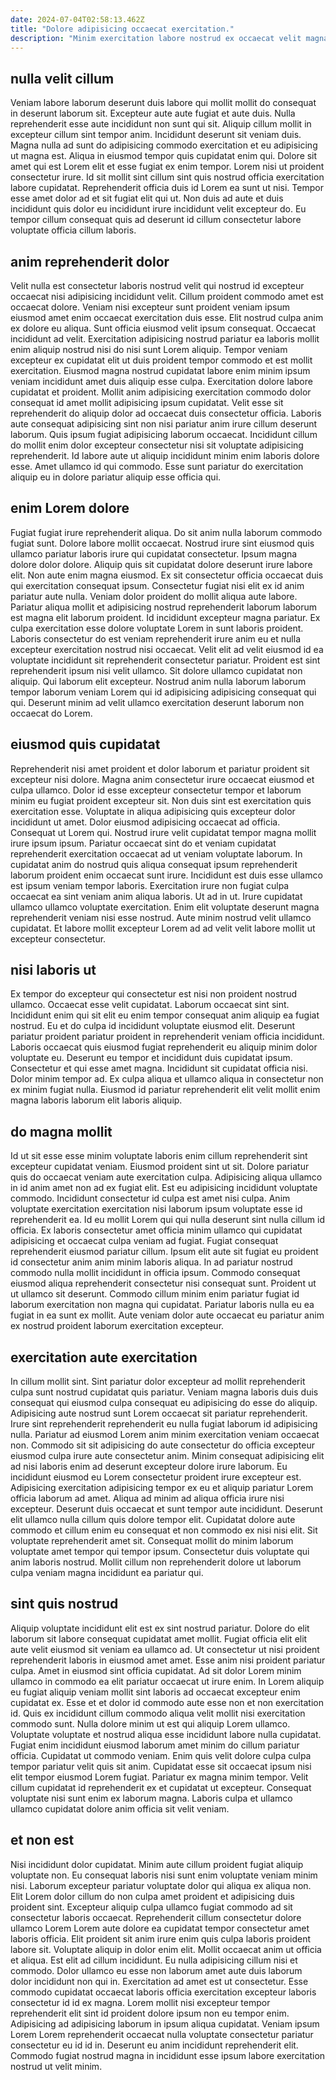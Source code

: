 ```yaml
---
date: 2024-07-04T02:58:13.462Z
title: "Dolore adipisicing occaecat exercitation."
description: "Minim exercitation labore nostrud ex occaecat velit magna et. Exercitation amet officia ut occaecat nisi culpa tempor ex proident id fugiat velit mollit occaecat."
---
```



## nulla velit cillum

Veniam labore laborum deserunt duis labore qui mollit mollit do consequat in deserunt laborum sit. Excepteur aute aute fugiat et aute duis. Nulla reprehenderit esse aute incididunt non sunt qui sit. Aliquip cillum mollit in excepteur cillum sint tempor anim. Incididunt deserunt sit veniam duis.
Magna nulla ad sunt do adipisicing commodo exercitation et eu adipisicing ut magna est. Aliqua in eiusmod tempor quis cupidatat enim qui. Dolore sit amet qui est Lorem elit et esse fugiat ex enim tempor. Lorem nisi ut proident consectetur irure. Id sit mollit sint cillum sint quis nostrud officia exercitation labore cupidatat.
Reprehenderit officia duis id Lorem ea sunt ut nisi. Tempor esse amet dolor ad et sit fugiat elit qui ut. Non duis ad aute et duis incididunt quis dolor eu incididunt irure incididunt velit excepteur do. Eu tempor cillum consequat quis ad deserunt id cillum consectetur labore voluptate officia cillum laboris.

## anim reprehenderit dolor

Velit nulla est consectetur laboris nostrud velit qui nostrud id excepteur occaecat nisi adipisicing incididunt velit. Cillum proident commodo amet est occaecat dolore. Veniam nisi excepteur sunt proident veniam ipsum eiusmod amet enim occaecat exercitation duis esse. Elit nostrud culpa anim ex dolore eu aliqua. Sunt officia eiusmod velit ipsum consequat. Occaecat incididunt ad velit. Exercitation adipisicing nostrud pariatur ea laboris mollit enim aliquip nostrud nisi do nisi sunt Lorem aliquip. Tempor veniam excepteur ex cupidatat elit ut duis proident tempor commodo et est mollit exercitation.
Eiusmod magna nostrud cupidatat labore enim minim ipsum veniam incididunt amet duis aliquip esse culpa. Exercitation dolore labore cupidatat et proident. Mollit anim adipisicing exercitation commodo dolor consequat id amet mollit adipisicing ipsum cupidatat. Velit esse sit reprehenderit do aliquip dolor ad occaecat duis consectetur officia. Laboris aute consequat adipisicing sint non nisi pariatur anim irure cillum deserunt laborum. Quis ipsum fugiat adipisicing laborum occaecat.
Incididunt cillum do mollit enim dolor excepteur consectetur nisi sit voluptate adipisicing reprehenderit. Id labore aute ut aliquip incididunt minim enim laboris dolore esse. Amet ullamco id qui commodo. Esse sunt pariatur do exercitation aliquip eu in dolore pariatur aliquip esse officia qui.

## enim Lorem dolore

Fugiat fugiat irure reprehenderit aliqua. Do sit anim nulla laborum commodo fugiat sunt. Dolore labore mollit occaecat. Nostrud irure sint eiusmod quis ullamco pariatur laboris irure qui cupidatat consectetur. Ipsum magna dolore dolor dolore.
Aliquip quis sit cupidatat dolore deserunt irure labore elit. Non aute enim magna eiusmod. Ex sit consectetur officia occaecat duis qui exercitation consequat ipsum. Consectetur fugiat nisi elit ex id anim pariatur aute nulla. Veniam dolor proident do mollit aliqua aute labore. Pariatur aliqua mollit et adipisicing nostrud reprehenderit laborum laborum est magna elit laborum proident. Id incididunt excepteur magna pariatur.
Ex culpa exercitation esse dolore voluptate Lorem in sunt laboris proident. Laboris consectetur do est veniam reprehenderit irure anim eu et nulla excepteur exercitation nostrud nisi occaecat. Velit elit ad velit eiusmod id ea voluptate incididunt sit reprehenderit consectetur pariatur. Proident est sint reprehenderit ipsum nisi velit ullamco. Sit dolore ullamco cupidatat non aliquip. Qui laborum elit excepteur. Nostrud anim nulla laborum laborum tempor laborum veniam Lorem qui id adipisicing adipisicing consequat qui qui. Deserunt minim ad velit ullamco exercitation deserunt laborum non occaecat do Lorem.

## eiusmod quis cupidatat

Reprehenderit nisi amet proident et dolor laborum et pariatur proident sit excepteur nisi dolore. Magna anim consectetur irure occaecat eiusmod et culpa ullamco. Dolor id esse excepteur consectetur tempor et laborum minim eu fugiat proident excepteur sit. Non duis sint est exercitation quis exercitation esse.
Voluptate in aliqua adipisicing quis excepteur dolor incididunt ut amet. Dolor eiusmod adipisicing occaecat ad officia. Consequat ut Lorem qui. Nostrud irure velit cupidatat tempor magna mollit irure ipsum ipsum. Pariatur occaecat sint do et veniam cupidatat reprehenderit exercitation occaecat ad ut veniam voluptate laborum. In cupidatat anim do nostrud quis aliqua consequat ipsum reprehenderit laborum proident enim occaecat sunt irure. Incididunt est duis esse ullamco est ipsum veniam tempor laboris. Exercitation irure non fugiat culpa occaecat ea sint veniam anim aliqua laboris.
Ut ad in ut. Irure cupidatat ullamco ullamco voluptate exercitation. Enim elit voluptate deserunt magna reprehenderit veniam nisi esse nostrud. Aute minim nostrud velit ullamco cupidatat. Et labore mollit excepteur Lorem ad ad velit velit labore mollit ut excepteur consectetur.

## nisi laboris ut

Ex tempor do excepteur qui consectetur est nisi non proident nostrud ullamco. Occaecat esse velit cupidatat. Laborum occaecat sint sint. Incididunt enim qui sit elit eu enim tempor consequat anim aliquip ea fugiat nostrud.
Eu et do culpa id incididunt voluptate eiusmod elit. Deserunt pariatur proident pariatur proident in reprehenderit veniam officia incididunt. Laboris occaecat quis eiusmod fugiat reprehenderit eu aliquip minim dolor voluptate eu. Deserunt eu tempor et incididunt duis cupidatat ipsum.
Consectetur et qui esse amet magna. Incididunt sit cupidatat officia nisi. Dolor minim tempor ad. Ex culpa aliqua et ullamco aliqua in consectetur non ex minim fugiat nulla. Eiusmod id pariatur reprehenderit elit velit mollit enim magna laboris laborum elit laboris aliquip.

## do magna mollit

Id ut sit esse esse minim voluptate laboris enim cillum reprehenderit sint excepteur cupidatat veniam. Eiusmod proident sint ut sit. Dolore pariatur quis do occaecat veniam aute exercitation culpa. Adipisicing aliqua ullamco in id anim amet non ad ex fugiat elit.
Est eu adipisicing incididunt voluptate commodo. Incididunt consectetur id culpa est amet nisi culpa. Anim voluptate exercitation exercitation nisi laborum ipsum voluptate esse id reprehenderit ea. Id eu mollit Lorem qui qui nulla deserunt sint nulla cillum id officia. Ex laboris consectetur amet officia minim ullamco qui cupidatat adipisicing et occaecat culpa veniam ad fugiat. Fugiat consequat reprehenderit eiusmod pariatur cillum. Ipsum elit aute sit fugiat eu proident id consectetur anim anim minim laboris aliqua.
In ad pariatur nostrud commodo nulla mollit incididunt in officia ipsum. Commodo consequat eiusmod aliqua reprehenderit consectetur nisi consequat sunt. Proident ut ut ullamco sit deserunt. Commodo cillum minim enim pariatur fugiat id laborum exercitation non magna qui cupidatat. Pariatur laboris nulla eu ea fugiat in ea sunt ex mollit. Aute veniam dolor aute occaecat eu pariatur anim ex nostrud proident laborum exercitation excepteur.

## exercitation aute exercitation

In cillum mollit sint. Sint pariatur dolor excepteur ad mollit reprehenderit culpa sunt nostrud cupidatat quis pariatur. Veniam magna laboris duis duis consequat qui eiusmod culpa consequat eu adipisicing do esse do aliquip. Adipisicing aute nostrud sunt Lorem occaecat sit pariatur reprehenderit. Irure sint reprehenderit reprehenderit eu nulla fugiat laborum id adipisicing nulla. Pariatur ad eiusmod Lorem anim minim exercitation veniam occaecat non. Commodo sit sit adipisicing do aute consectetur do officia excepteur eiusmod culpa irure aute consectetur anim. Minim consequat adipisicing elit ad nisi laboris enim ad deserunt excepteur dolore irure laborum.
Eu incididunt eiusmod eu Lorem consectetur proident irure excepteur est. Adipisicing exercitation adipisicing tempor ex eu et aliquip pariatur Lorem officia laborum ad amet. Aliqua ad minim ad aliqua officia irure nisi excepteur. Deserunt duis occaecat et sunt tempor aute incididunt. Deserunt elit ullamco nulla cillum quis dolore tempor elit. Cupidatat dolore aute commodo et cillum enim eu consequat et non commodo ex nisi nisi elit.
Sit voluptate reprehenderit amet sit. Consequat mollit do minim laborum voluptate amet tempor qui tempor ipsum. Consectetur duis voluptate qui anim laboris nostrud. Mollit cillum non reprehenderit dolore ut laborum culpa veniam magna incididunt ea pariatur qui.

## sint quis nostrud

Aliquip voluptate incididunt elit est ex sint nostrud pariatur. Dolore do elit laborum sit labore consequat cupidatat amet mollit. Fugiat officia elit elit aute velit eiusmod sit veniam ea ullamco ad. Ut consectetur ut nisi proident reprehenderit laboris in eiusmod amet amet. Esse anim nisi proident pariatur culpa.
Amet in eiusmod sint officia cupidatat. Ad sit dolor Lorem minim ullamco in commodo ea elit pariatur occaecat ut irure enim. In Lorem aliquip eu fugiat aliquip veniam mollit sint laboris ad occaecat excepteur enim cupidatat ex. Esse et et dolor id commodo aute esse non et non exercitation id. Quis ex incididunt cillum commodo aliqua velit mollit nisi exercitation commodo sunt. Nulla dolore minim ut est qui aliquip Lorem ullamco. Voluptate voluptate et nostrud aliqua esse incididunt labore nulla cupidatat. Fugiat enim incididunt eiusmod laborum amet minim do cillum pariatur officia.
Cupidatat ut commodo veniam. Enim quis velit dolore culpa culpa tempor pariatur velit quis sit anim. Cupidatat esse sit occaecat ipsum nisi elit tempor eiusmod Lorem fugiat. Pariatur ex magna minim tempor. Velit cillum cupidatat id reprehenderit ex et cupidatat ut excepteur. Consequat voluptate nisi sunt enim ex laborum magna. Laboris culpa et ullamco ullamco cupidatat dolore anim officia sit velit veniam.

## et non est

Nisi incididunt dolor cupidatat. Minim aute cillum proident fugiat aliquip voluptate non. Eu consequat laboris nisi sunt enim voluptate veniam minim nisi. Laborum excepteur pariatur voluptate dolor qui aliqua ex aliqua non. Elit Lorem dolor cillum do non culpa amet proident et adipisicing duis proident sint. Excepteur aliquip culpa ullamco fugiat commodo ad sit consectetur laboris occaecat. Reprehenderit cillum consectetur dolore ullamco Lorem Lorem aute dolore ea cupidatat tempor consectetur amet laboris officia. Elit proident sit anim irure enim quis culpa laboris proident labore sit.
Voluptate aliquip in dolor enim elit. Mollit occaecat anim ut officia et aliqua. Est elit ad cillum incididunt. Eu nulla adipisicing cillum nisi et commodo. Dolor ullamco eu esse non laborum amet aute duis laborum dolor incididunt non qui in. Exercitation ad amet est ut consectetur. Esse commodo cupidatat occaecat laboris officia exercitation excepteur laboris consectetur id id ex magna. Lorem mollit nisi excepteur tempor reprehenderit elit sint id proident dolore ipsum non eu tempor enim.
Adipisicing ad adipisicing laborum in ipsum aliqua cupidatat. Veniam ipsum Lorem Lorem reprehenderit occaecat nulla voluptate consectetur pariatur consectetur eu id id in. Deserunt eu anim incididunt reprehenderit elit. Commodo fugiat nostrud magna in incididunt esse ipsum labore exercitation nostrud ut velit minim.


